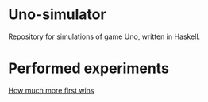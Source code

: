 # Uno-simulator
Repository for simulations of game Uno, written in Haskell.

# Performed experiments
[How much more first wins](https://github.com/Mdominykas/Uno-simulator/tree/benefit-of-starting-first)